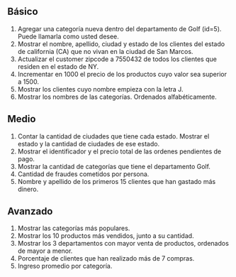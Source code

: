 ## Básico
1. Agregar una categoría nueva dentro del departamento de Golf (id=5). Puede llamarla como
usted desee.
2. Mostrar el nombre, apellido, ciudad y estado de los clientes del estado de california (CA) que
no vivan en la ciudad de San Marcos.
3. Actualizar el customer zipcode a 7550432 de todos los clientes que residen en el estado de NY.
4. Incrementar en 1000 el precio de los productos cuyo valor sea superior a 1500.
5. Mostrar los clientes cuyo nombre empieza con la letra J.
6. Mostrar los nombres de las categorías. Ordenados alfabéticamente.

## Medio
1. Contar la cantidad de ciudades que tiene cada estado. Mostrar el estado y la cantidad de
ciudades de ese estado.
2. Mostrar el identificador y el precio total de las ordenes pendientes de pago.
3. Mostrar la cantidad de categorías que tiene el departamento Golf.
4. Cantidad de fraudes cometidos por persona.
5. Nombre y apellido de los primeros 15 clientes que han gastado más dinero.

## Avanzado
1. Mostrar las categorías más populares.
2. Mostrar los 10 productos más vendidos, junto a su cantidad.
3. Mostrar los 3 departamentos con mayor venta de productos, ordenados de mayor a menor.
4. Porcentaje de clientes que han realizado más de 7 compras.
5. Ingreso promedio por categoría.
